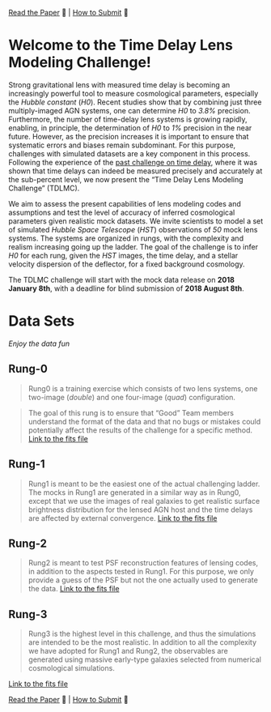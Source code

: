 [Read the Paper](https://www.google.com) :book: | [How to Submit](submit.example) :raising_hand:

# [](#Introduction)Welcome to the Time Delay Lens Modeling Challenge!
Strong gravitational lens with measured time delay is becoming an increasingly powerful tool to measure cosmological parameters, especially the _Hubble constant_ (_H0_). Recent studies show that by combining just three multiply-imaged AGN systems, one can determine _H0_  to _3.8%_  precision. Furthermore, the number of time-delay lens systems is growing rapidly, enabling, in principle, the determination of _H0_  to _1%_  precision in the near future. However, as the precision increases it is important to ensure that systematic errors and biases remain subdominant. For this purpose, challenges with simulated datasets are a key component in this process. Following the experience of the [past challenge on time delay](http://timedelaychallenge.org), where it was shown that time delays can indeed be measured precisely and accurately at the sub-percent level, we now present the “Time Delay Lens Modeling Challenge” (TDLMC).

We aim to assess the present capabilities of lens modeling codes and assumptions and test the level of accuracy of inferred cosmological parameters given realistic mock datasets. We invite scientists to model a set of simulated _Hubble Space Telescope_ (_HST_) observations of _50_  mock lens systems. The systems are organized in rungs, with the complexity and realism increasing going up the ladder. The goal of the challenge is to infer _H0_  for each rung, given the _HST_  images, the time delay, and a stellar velocity dispersion of the deflector, for a fixed background cosmology.

The TDLMC challenge will start with the mock data release on __2018 January 8th__, with a deadline for blind submission of __2018 August 8th__. 

# [](#Data-sets)Data Sets
_Enjoy the data fun_

## [](#Rung-0)Rung-0

> Rung0 is a training exercise which consists of two lens systems, one two-image (_double_) and one four-image (_quad_) configuration.

>The goal of this rung is to ensure that “Good” Team members understand the format of the data and that no bugs or mistakes could potentially affect the results of the challenge for a specific method.
[Link to the fits file](data/test_data.png)

## [](#Rung-1)Rung-1

> Rung1 is meant to be the easiest one of the actual challenging ladder. The mocks in Rung1 are generated in a similar way as in Rung0, except that we use the images of real galaxies to get realistic surface brightness distribution for the lensed AGN host and the time delays are affected by external convergence.
[Link to the fits file](data/test_data.png)

## [](#Rung-2)Rung-2

> Rung2 is meant to test PSF reconstruction features of lensing codes, in addition to the aspects tested in Rung1. For this purpose, we only provide a guess of the PSF but not the one actually used to generate the data.
[Link to the fits file](data/test_data.png)

## [](#Rung-?)Rung-3

> Rung3 is the highest level in this challenge, and thus the simulations are intended to be the most realistic. In addition to all the complexity we have adopted for Rung1 and Rung2, the observables are generated using massive early-type galaxies selected from numerical cosmological simulations.

[Link to the fits file](data/test_data.png)

[Read the Paper](https://www.google.com) :book: |  [How to Submit](submit.example) :raising_hand:
